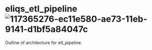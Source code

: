 # eliqs_etl_pipeline![117365276-ec11e580-ae73-11eb-9141-d1bf5a84047c](https://user-images.githubusercontent.com/68854231/118054045-921d8e00-b353-11eb-8a76-dfd7243c85f6.png)

Outline of architecture for etl_pipeline.
